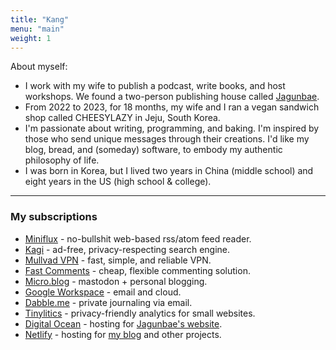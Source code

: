```yaml
---
title: "Kang"
menu: "main"
weight: 1
---
```

About myself:
- I work with my wife to publish a podcast, write books, and host workshops. We found a two-person publishing house called [Jagunbae](https://micro.kangminsuk.com/jagunbae/).
- From 2022 to 2023, for 18 months, my wife and I ran a vegan sandwich shop called CHEESYLAZY in Jeju, South Korea.
- I'm passionate about writing, programming, and baking. I'm inspired by those who send unique messages through their creations. I'd like my blog, bread, and (someday) software, to embody my authentic philosophy of life.
- I was born in Korea, but I lived two years in China (middle school) and eight years in the US (high school & college).

---

### My subscriptions
- [Miniflux](https://miniflux.app/) - no-bullshit web-based rss/atom feed reader.
- [Kagi](https://kagi.com/) - ad-free, privacy-respecting search engine.
- [Mullvad VPN](https://mullvad.net/en) - fast, simple, and reliable VPN.
- [Fast Comments](https://fastcomments.com/) - cheap, flexible commenting solution.
- [Micro.blog](https://micro.kangminsuk.com/) - mastodon + personal blogging.
- [Google Workspace](https://workspace.google.com/) - email and cloud.
- [Dabble.me](https://workspace.google.com/) - private journaling via email.
- [Tinylitics](https://tinylytics.app/) - privacy-friendly analytics for small websites.
- [Digital Ocean](https://www.digitalocean.com/) - hosting for [Jagunbae's website](https://jagunbae.com/).
- [Netlify](https://www.netlify.com/) - hosting for [my blog](https://kangminsuk.com/) and other projects.